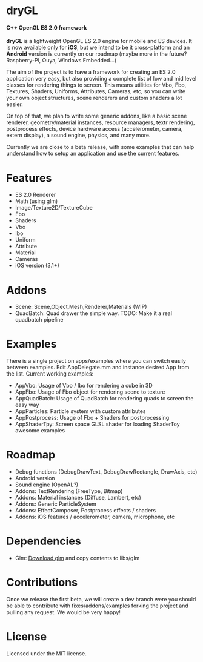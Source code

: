 dryGL
=====

#### C++ OpenGL ES 2.0 framework ####

**dryGL** is a lightweight OpenGL ES 2.0 engine for mobile and ES devices. It is now available only for **iOS**, but we intend to be it cross-platform and an **Android** version is currently on our roadmap (maybe more in the future? Raspberry-Pi, Ouya, Windows Embedded...)

The aim of the project is to have a framework for creating an ES 2.0 application very easy, but also providing a complete list of low and mid level classes for rendering things to screen.
This means utilities for Vbo, Fbo, Textures, Shaders, Uniforms, Attributes, Cameras, etc, so you can write your own object structures, scene renderers and custom shaders a lot easier.

On top of that, we plan to write some generic addons, like a basic scene renderer, geometry/material instances, resource managers, textr rendering, postprocess effects, device hardware access (accelerometer, camera, extern display), a sound engine, physics, and many more.

Currently we are close to a beta release, with some examples that can help understand how to setup an application and use the current features.

Features
========
- ES 2.0 Renderer
- Math (using glm)
- Image/Texture2D/TextureCube
- Fbo
- Shaders
- Vbo
- Ibo
- Uniform
- Attribute
- Material
- Cameras
- iOS version (3.1+)

Addons
======
- Scene: Scene,Object,Mesh,Renderer,Materials (WIP)
- QuadBatch: Quad drawer the simple way. TODO: Make it a real quadbatch pipeline

Examples
========
There is a single project on apps/examples where you can switch easily between examples. Edit AppDelegate.mm and instance desired App from the list.
Current working examples:
- AppVbo: Usage of Vbo / Ibo for rendering a cube in 3D
- AppFbo: Usage of Fbo object for rendering scene to texture
- AppQuadBatch: Usage of QuadBatch for rendering quads to screen the easy way
- AppParticles: Particle system with custom attributes
- AppPostprocess: Usage of Fbo + Shaders for postprocessing
- AppShaderTpy: Screen space GLSL shader for loading ShaderToy awesome examples

Roadmap
=======
- Debug functions (DebugDrawText, DebugDrawRectangle, DrawAxis, etc)
- Android version
- Sound engine (OpenAL?)
- Addons: TextRendering (FreeType, Bitmap)
- Addons: Material instances (Diffuse, Lambert, etc)
- Addons: Generic ParticleSystem
- Addons: EffectComposer, Postprocess effects / shaders
- Addons: iOS features / accelerometer, camera, microphone, etc

Dependencies
============
- Glm: [Download glm](http://glm.g-truc.net/) and copy contents to libs/glm

Contributions
=============

Once we release the first beta, we will create a dev branch were you should be able to contribute with fixes/addons/examples forking the project and pulling any request. We would be very happy!

License
=======

Licensed under the MIT license.
